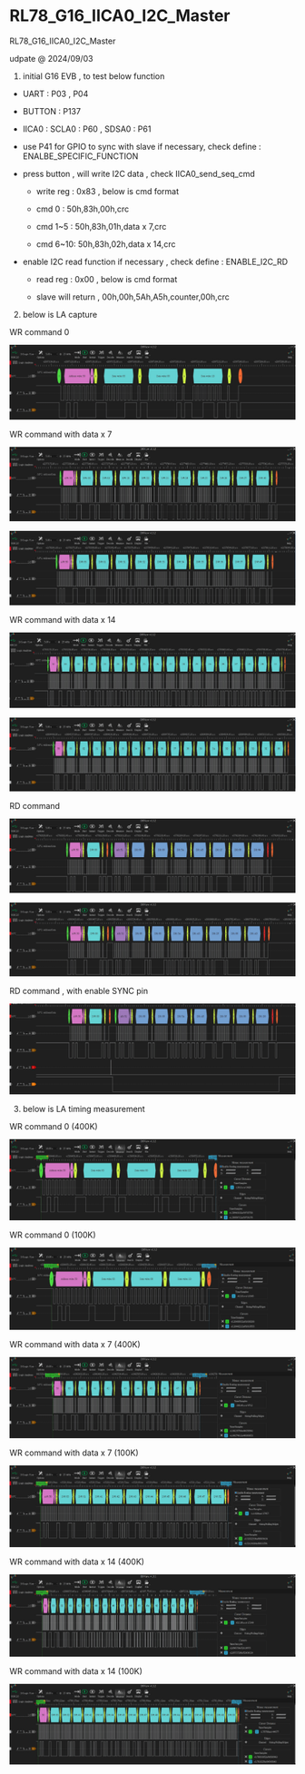 # RL78_G16_IICA0_I2C_Master
 RL78_G16_IICA0_I2C_Master

udpate @ 2024/09/03

1. initial G16 EVB , to test below function 

- UART : P03 , P04

- BUTTON : P137 

- IICA0 : SCLA0 : P60 ,  SDSA0 : P61

- use P41 for GPIO to sync with slave if necessary, check define : ENALBE_SPECIFIC_FUNCTION

- press button , will write I2C data , check IICA0_send_seq_cmd

	- write reg : 0x83 , below is cmd format

	- cmd 0 : 50h,83h,00h,crc
	
	- cmd 1~5 : 50h,83h,01h,data x 7,crc
	
	- cmd 6~10: 50h,83h,02h,data x 14,crc

- enable I2C read function if necessary , check define : ENABLE_I2C_RD

	- read reg : 0x00 , below is cmd format
	
	- slave will return , 00h,00h,5Ah,A5h,counter,00h,crc

2. below is LA capture 

WR command 0 

![image](https://github.com/released/RL78_G16_IICA0_I2C_Master/blob/main/LA_cmd_WR0.jpg)


WR command with data x 7 

![image](https://github.com/released/RL78_G16_IICA0_I2C_Master/blob/main/LA_cmd_WR1_1.jpg)

![image](https://github.com/released/RL78_G16_IICA0_I2C_Master/blob/main/LA_cmd_WR1_2.jpg)


WR command with data x 14 

![image](https://github.com/released/RL78_G16_IICA0_I2C_Master/blob/main/LA_cmd_WR2_1.jpg)

![image](https://github.com/released/RL78_G16_IICA0_I2C_Master/blob/main/LA_cmd_WR2_2.jpg)


RD command 
 
![image](https://github.com/released/RL78_G16_IICA0_I2C_Master/blob/main/LA_cmd_RD_1.jpg)

![image](https://github.com/released/RL78_G16_IICA0_I2C_Master/blob/main/LA_cmd_RD_2.jpg)

RD command , with enable SYNC pin
 
![image](https://github.com/released/RL78_G16_IICA0_I2C_Master/blob/main/LA_cmd_RD_with_SYNC.jpg)

3. below is LA timing measurement


WR command 0 (400K)

![image](https://github.com/released/RL78_G16_IICA0_I2C_Master/blob/main/LA_timing_0.jpg)

WR command 0 (100K)

![image](https://github.com/released/RL78_G16_IICA0_I2C_Master/blob/main/LA_timing_0_low_speed.jpg)


WR command with data x 7  (400K)

![image](https://github.com/released/RL78_G16_IICA0_I2C_Master/blob/main/LA_timing_1.jpg)


WR command with data x 7  (100K)

![image](https://github.com/released/RL78_G16_IICA0_I2C_Master/blob/main/LA_timing_1_low_speed.jpg)


WR command with data x 14  (400K)

![image](https://github.com/released/RL78_G16_IICA0_I2C_Master/blob/main/LA_timing_2.jpg)


WR command with data x 14  (100K)

![image](https://github.com/released/RL78_G16_IICA0_I2C_Master/blob/main/LA_timing_2_low_speed.jpg)

